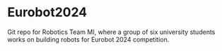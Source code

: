 # Eurobot2024
Git repo for Robotics Team MI, where a group of six university students works on building robots for Eurobot 2024 competition.
